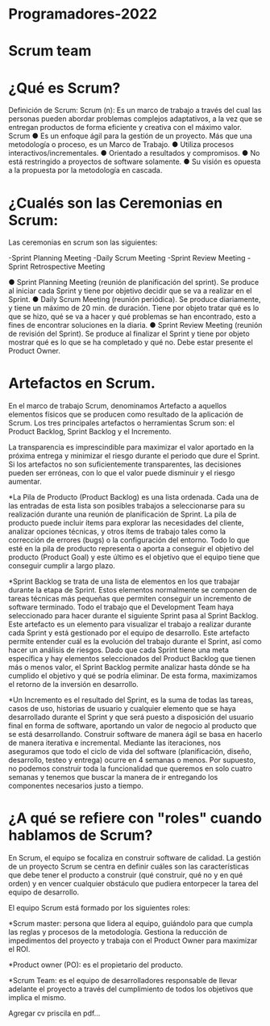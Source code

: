 # Programadores-2022
# Scrum team 
# ¿Qué es Scrum?
Definición de Scrum:
Scrum (n): Es un marco de trabajo a través
del cual las personas pueden abordar
problemas complejos adaptativos, a la vez
que se entregan productos de forma
eficiente y creativa con el máximo valor. 
Scrum
● Es un enfoque ágil para la gestión de un proyecto. Más que una
metodología o proceso, es un Marco de Trabajo.
● Utiliza procesos interactivos/incrementales.
● Orientado a resultados y compromisos.
● No está restringido a proyectos de software solamente.
● Su visión es opuesta a la propuesta por la metodología en
cascada.

# ¿Cualés son las Ceremonias en Scrum:

Las ceremonias en scrum son las siguientes:

-Sprint Planning Meeting
-Daily Scrum Meeting
-Sprint Review Meeting
-Sprint Retrospective Meeting

● Sprint Planning Meeting (reunión de planificación del sprint). Se produce al iniciar cada
Sprint y tiene por objetivo decidir que se va a realizar en el Sprint.
● Daily Scrum Meeting (reunión periódica). Se produce diariamente, y tiene un máximo de
20 min. de duración. Tiene por objeto tratar qué es lo que se hizo, qué se va a hacer y
qué problemas se han encontrado, esto a fines de encontrar soluciones en la diaria.
● Sprint Review Meeting (reunión de revisión del Sprint). Se produce al finalizar el Sprint y
tiene por objeto mostrar qué es lo que se ha completado y qué no. Debe estar presente el
Product Owner.


# Artefactos en Scrum.

En el marco de trabajo Scrum, denominamos Artefacto a aquellos elementos físicos 
que se producen como resultado de la aplicación de Scrum. Los tres principales 
artefactos o herramientas Scrum son: el Product Backlog, Sprint Backlog y el Incremento.

La transparencia es imprescindible para maximizar el valor aportado en la próxima entrega y minimizar el riesgo durante el periodo que dure el Sprint. Si los artefactos no son suficientemente transparentes, las decisiones pueden ser erróneas, con lo que el valor puede disminuir y el riesgo aumentar.

*La Pila de Producto (Product Backlog) es una lista ordenada. Cada una de las
entradas de esta lista son posibles trabajos a seleccionarse para su realización
durante una reunión de planificación de Sprint.
La pila de producto puede incluir ítems para explorar las necesidades del cliente,
analizar opciones técnicas, y otros ítems de trabajo tales como la corrección de
errores (bugs) o la configuración del entorno. Todo lo que esté en la pila de
producto representa o aporta a conseguir el objetivo del producto (Product Goal) y
este último es el objetivo que el equipo tiene que conseguir cumplir a largo plazo.

*Sprint Backlog se trata de una lista de elementos en los que trabajar durante la 
etapa de Sprint. Estos elementos normalmente se componen de tareas técnicas más 
pequeñas que permiten conseguir un incremento de software terminado. 
Todo el trabajo que el Development Team haya seleccionado para hacer durante 
el siguiente Sprint pasa al Sprint Backlog. Este artefacto es un elemento para 
visualizar el trabajo a realizar durante cada Sprint y está gestionado por el equipo 
de desarrollo. Este artefacto permite entender cuál es la evolución del trabajo 
durante el Sprint, así como hacer un análisis de riesgos. Dado que cada Sprint tiene 
una meta específica y hay elementos seleccionados del Product Backlog que tienen 
más o menos valor, el Sprint Backlog permite analizar hasta dónde se ha cumplido el 
objetivo y qué se podría eliminar. De esta forma, maximizamos el retorno de la inversión en desarrollo.

*Un Incremento es el resultado del Sprint, es la suma de todas las tareas, casos de uso, 
historias de usuario y cualquier elemento que se haya desarrollado durante el Sprint y 
que será puesto a disposición del usuario final en forma de software, aportando un valor 
de negocio al producto que se está desarrollando. Construir software de manera ágil se basa 
en hacerlo de manera iterativa e incremental. Mediante las iteraciones, nos aseguramos que 
todo el ciclo de vida del software (planificación, diseño, desarrollo, testeo y entrega) 
ocurre en 4 semanas o menos. Por supuesto, no podemos construir toda la funcionalidad que 
queremos en solo cuatro semanas y tenemos que buscar la manera de ir entregando los componentes
necesarios justo a tiempo.



# ¿A qué se refiere con "roles" cuando hablamos de Scrum?
En Scrum, el equipo se focaliza en construir software de calidad. La gestión de un proyecto Scrum se centra en definir cuáles son las características que debe tener el producto a construir (qué construir, qué no y en qué orden) y en vencer cualquier obstáculo que pudiera entorpecer la tarea del equipo de desarrollo.

El equipo Scrum está formado por los siguientes roles:

*Scrum master: persona que lidera al equipo, guiándolo para que cumpla las reglas y procesos de la metodología. Gestiona la reducción de impedimentos del proyecto y trabaja con el Product Owner para maximizar el ROI.

*Product owner (PO): es el propietario del producto.

*Scrum Team: es el equipo de desarrolladores responsable de llevar adelante el proyecto a través del cumplimiento de todos los objetivos que implica el mismo.


Agregar cv priscila en pdf...